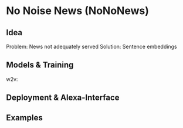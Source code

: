# No Noise News (NoNoNews)

## Idea

Problem: News not adequately served
Solution: Sentence embeddings

## Models & Training

w2v: 

## Deployment & Alexa-Interface

## Examples
